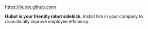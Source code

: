 https://hubot.github.com/

**Hubot is your friendly robot sidekick.** Install him in your company to dramatically improve employee efficiency.
